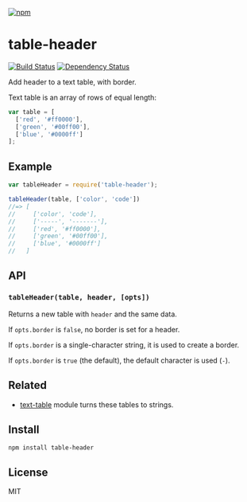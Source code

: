 [![npm](https://nodei.co/npm/table-header.png)](https://nodei.co/npm/table-header/)

# table-header

[![Build Status](https://travis-ci.org/eush77/table-header.svg?branch=master)](https://travis-ci.org/eush77/table-header) [![Dependency Status][david-badge]][david]

Add header to a text table, with border.

Text table is an array of rows of equal length:

```js
var table = [
  ['red', '#ff0000'],
  ['green', '#00ff00'],
  ['blue', '#0000ff']
];
```

[david]: https://david-dm.org/eush77/table-header
[david-badge]: https://david-dm.org/eush77/table-header.png

## Example

```js
var tableHeader = require('table-header');

tableHeader(table, ['color', 'code'])
//=> [
//     ['color', 'code'],
//     ['-----', '-------'],
//     ['red', '#ff0000'],
//     ['green', '#00ff00'],
//     ['blue', '#0000ff']
//   ]
```

## API

### `tableHeader(table, header, [opts])`

Returns a new table with `header` and the same data.

If `opts.border` is `false`, no border is set for a header.

If `opts.border` is a single-character string, it is used to create a border.

If `opts.border` is `true` (the default), the default character is used (`-`).

## Related

- [text-table] module turns these tables to strings.

[text-table]: http://npm.im/text-table

## Install

```
npm install table-header
```

## License

MIT
